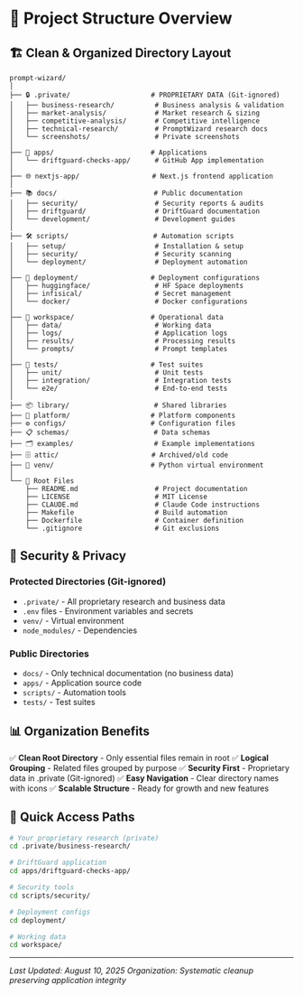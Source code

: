 # 📁 Project Structure Overview

## 🏗️ Clean & Organized Directory Layout

```
prompt-wizard/
│
├── 🔒 .private/                    # PROPRIETARY DATA (Git-ignored)
│   ├── business-research/          # Business analysis & validation
│   ├── market-analysis/            # Market research & sizing
│   ├── competitive-analysis/       # Competitive intelligence
│   ├── technical-research/         # PromptWizard research docs
│   └── screenshots/                # Private screenshots
│
├── 📱 apps/                        # Applications
│   └── driftguard-checks-app/      # GitHub App implementation
│
├── 🌐 nextjs-app/                  # Next.js frontend application
│
├── 📚 docs/                        # Public documentation
│   ├── security/                   # Security reports & audits
│   ├── driftguard/                 # DriftGuard documentation
│   └── development/                # Development guides
│
├── 🛠️ scripts/                     # Automation scripts
│   ├── setup/                      # Installation & setup
│   ├── security/                   # Security scanning
│   └── deployment/                 # Deployment automation
│
├── 🚀 deployment/                  # Deployment configurations
│   ├── huggingface/                # HF Space deployments
│   ├── infisical/                  # Secret management
│   └── docker/                     # Docker configurations
│
├── 💼 workspace/                   # Operational data
│   ├── data/                       # Working data
│   ├── logs/                       # Application logs
│   ├── results/                    # Processing results
│   └── prompts/                    # Prompt templates
│
├── 🧪 tests/                       # Test suites
│   ├── unit/                       # Unit tests
│   ├── integration/                # Integration tests
│   └── e2e/                        # End-to-end tests
│
├── 📦 library/                     # Shared libraries
├── 🎯 platform/                    # Platform components
├── ⚙️ configs/                     # Configuration files
├── 📋 schemas/                     # Data schemas
├── 🗂️ examples/                    # Example implementations
├── 🗄️ attic/                       # Archived/old code
├── 🐍 venv/                        # Python virtual environment
│
└── 📄 Root Files
    ├── README.md                   # Project documentation
    ├── LICENSE                     # MIT License
    ├── CLAUDE.md                   # Claude Code instructions
    ├── Makefile                    # Build automation
    ├── Dockerfile                  # Container definition
    └── .gitignore                  # Git exclusions
```

## 🔐 Security & Privacy

### Protected Directories (Git-ignored)
- `.private/` - All proprietary research and business data
- `.env` files - Environment variables and secrets
- `venv/` - Virtual environment
- `node_modules/` - Dependencies

### Public Directories
- `docs/` - Only technical documentation (no business data)
- `apps/` - Application source code
- `scripts/` - Automation tools
- `tests/` - Test suites

## 📊 Organization Benefits

✅ **Clean Root Directory** - Only essential files remain in root
✅ **Logical Grouping** - Related files grouped by purpose
✅ **Security First** - Proprietary data in .private (Git-ignored)
✅ **Easy Navigation** - Clear directory names with icons
✅ **Scalable Structure** - Ready for growth and new features

## 🚀 Quick Access Paths

```bash
# Your proprietary research (private)
cd .private/business-research/

# DriftGuard application
cd apps/driftguard-checks-app/

# Security tools
cd scripts/security/

# Deployment configs
cd deployment/

# Working data
cd workspace/
```

---
*Last Updated: August 10, 2025*
*Organization: Systematic cleanup preserving application integrity*
